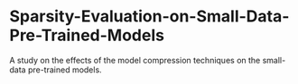 # Sparsity-Evaluation-on-Small-Data-Pre-Trained-Models
A study on the effects of the model compression techniques on the small-data pre-trained models.
